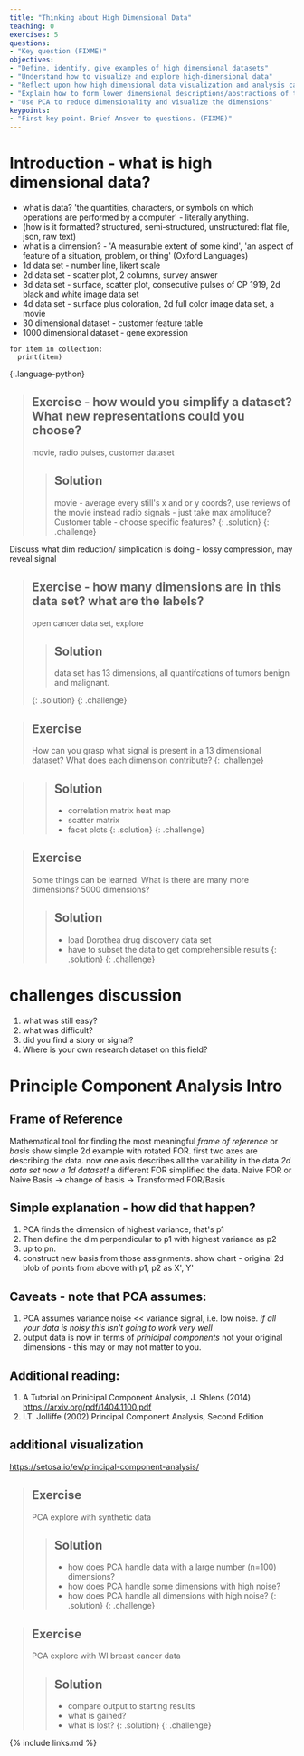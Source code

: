 ```yaml
---
title: "Thinking about High Dimensional Data"
teaching: 0
exercises: 5
questions:
- "Key question (FIXME)"
objectives:
- "Define, identify, give examples of high dimensional datasets"
- "Understand how to visualize and explore high-dimensional data"
- "Reflect upon how high dimensional data visualization and analysis can reveal a research story in noisy data."
- "Explain how to form lower dimensional descriptions/abstractions of the data"
- "Use PCA to reduce dimensionality and visualize the dimensions"
keypoints:
- "First key point. Brief Answer to questions. (FIXME)"
---
```


# Introduction - what is high dimensional data?
- what is data? 'the quantities, characters, or symbols on which operations are performed by a computer' - literally anything.
- (how is it formatted? structured, semi-structured, unstructured: flat file, json, raw text)
- what is a dimension? - 'A measurable extent of some kind', 'an aspect of feature of a situation, problem, or thing' (Oxford Languages)
- 1d data set - number line, likert scale
- 2d data set - scatter plot, 2 columns, survey answer
- 3d data set - surface, scatter plot, consecutive pulses of CP 1919, 2d black and white image data set
- 4d data set - surface plus coloration, 2d full color image data set, a movie
- 30 dimensional dataset - customer feature table
- 1000 dimensional dataset - gene expression 

~~~
for item in collection:
  print(item)
~~~
{:.language-python}

> ## Exercise - how would you simplify a dataset? What new representations could you choose?
> movie, radio pulses, customer dataset
> > ## Solution
> >  movie - average every still's x and or y coords?, use  reviews of the movie instead
> >  radio signals - just take max amplitude?
> >  Customer table - choose specific features?
> {: .solution}
{: .challenge}

Discuss what dim reduction/ simplication is doing - lossy compression, may reveal signal

> ## Exercise - how many dimensions are in this data set? what are the labels?
> open cancer data set, explore
> > ## Solution
> >  data set has 13 dimensions, all quantifcations of tumors benign and malignant.
> >  
> {: .solution}
{: .challenge}

> ## Exercise
> How can you grasp what signal is present in a 13 dimensional dataset? What does each dimension contribute? 
{: .challenge}

> > ## Solution
> >  - correlation matrix heat map
> >  - scatter matrix
> >  - facet plots
> {: .solution}
{: .challenge}


> ## Exercise
> Some things can be learned. What is there are many more dimensions? 5000 dimensions?
> > ## Solution
> >  - load Dorothea drug discovery data set
> >  - have to subset the data to get comprehensible results
> {: .solution}
{: .challenge}

# challenges discussion
1. what was still easy?
2. what was difficult?
3. did you find a story or signal?
4. Where is your own research dataset on this field?


# Principle Component Analysis Intro
## Frame of Reference
Mathematical tool for  finding the most meaningful _frame of reference_ or _basis_
show simple 2d example with rotated FOR. 
first two axes are describing the data. now one axis describes all the variability in the data
*2d data set now a 1d dataset!*
a different FOR simplified the data.
Naive FOR or Naive Basis -> change of basis -> Transformed FOR/Basis

## Simple explanation - how did that happen?
1. PCA finds the dimension of highest variance, that's p1
2. Then define the dim perpendicular to p1 with highest variance as p2
3. up to pn.
4. construct new basis from those assignments.
show chart - original 2d blob of points from above with p1, p2 as X', Y'

## Caveats - note that PCA assumes:
1. PCA assumes variance noise << variance signal, i.e. low noise.
*if all your data is noisy this isn't going to work very well*
2. output data is now in terms of _prinicipal components_ not your original dimensions - this may or may not matter to you.

## Additional reading: 
1. A Tutorial on Prinicipal Component Analysis, J. Shlens (2014) https://arxiv.org/pdf/1404.1100.pdf 
2. I.T. Jolliffe (2002) Principal Component Analysis, Second Edition

## additional visualization
https://setosa.io/ev/principal-component-analysis/

> ## Exercise
> PCA explore with synthetic data
> > ## Solution
> >  - how does PCA handle data with a large number (n=100) dimensions?
> >  - how does PCA handle some dimensions with high noise?
> >  - how does PCA handle all dimensions with high noise?
> {: .solution}
{: .challenge}


> ## Exercise
> PCA explore with WI breast cancer data
> > ## Solution
> >  - compare output to starting results
> >  - what is gained?
> >  - what is lost?
> {: .solution}
{: .challenge}



{% include links.md %}
